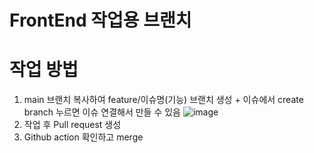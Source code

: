 # FrontEnd 작업용 브랜치


# 작업 방법
1. main 브랜치 복사하여 feature/이슈명(기능) 브랜치 생성 + 이슈에서 create branch 누르면 이슈 연결해서 만들 수 있음
  ![image](https://github.com/MZ-and-DMZ/FrontEnd/assets/117963215/73cbac96-cdeb-4094-a4f4-6794201e9da0)
3. 작업 후 Pull request 생성
4. Github action 확인하고 merge
